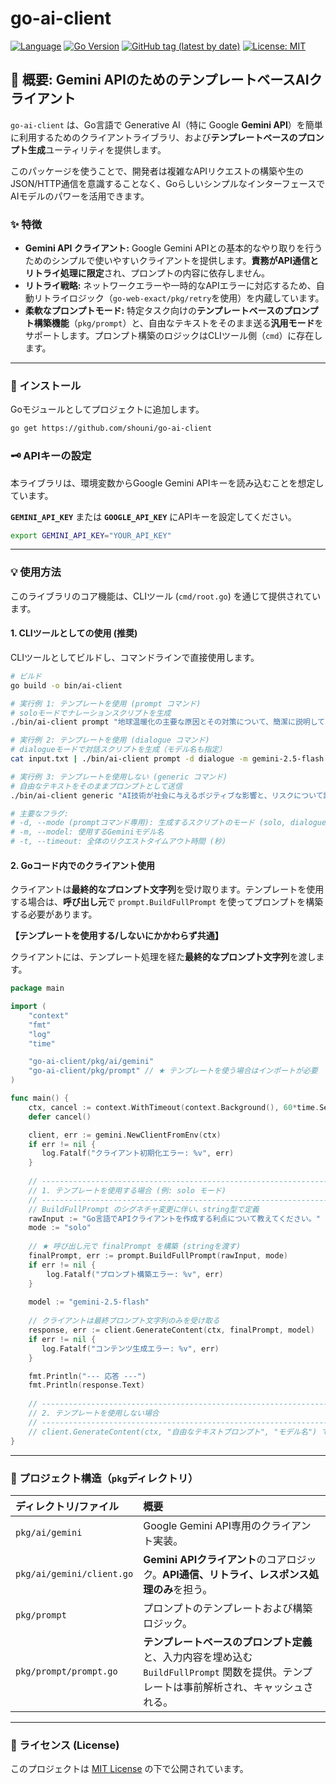 # go-ai-client

[![Language](https://img.shields.io/badge/Language-Go-blue)](https://golang.org/)
[![Go Version](https://img.shields.io/github/go-mod/go-version/shouni/go-ai-client)](https://golang.org/)
[![GitHub tag (latest by date)](https://img.shields.io/github/v/tag/shouni/go-ai-client)](https://github.com/shouni/go-ai-client/tags)
[![License: MIT](https://img.shields.io/badge/License-MIT-yellow.svg)](https://github.com/shouni/go-ai-client/blob/main/LICENSE)

## 🎯 概要: Gemini APIのためのテンプレートベースAIクライアント

`go-ai-client` は、Go言語で Generative AI（特に Google **Gemini API**）を簡単に利用するためのクライアントライブラリ、および**テンプレートベースのプロンプト生成**ユーティリティを提供します。

このパッケージを使うことで、開発者は複雑なAPIリクエストの構築や生のJSON/HTTP通信を意識することなく、GoらしいシンプルなインターフェースでAIモデルのパワーを活用できます。

### ✨ 特徴

* **Gemini API クライアント:** Google Gemini APIとの基本的なやり取りを行うためのシンプルで使いやすいクライアントを提供します。**責務がAPI通信とリトライ処理に限定**され、プロンプトの内容に依存しません。
* **リトライ戦略:** ネットワークエラーや一時的なAPIエラーに対応するため、自動リトライロジック（`go-web-exact/pkg/retry`を使用）を内蔵しています。
* **柔軟なプロンプトモード:** 特定タスク向けの**テンプレートベースのプロンプト構築機能**（`pkg/prompt`）と、自由なテキストをそのまま送る**汎用モード**をサポートします。プロンプト構築のロジックはCLIツール側（`cmd`）に存在します。

-----

### 🚀 インストール

Goモジュールとしてプロジェクトに追加します。

```bash
go get https://github.com/shouni/go-ai-client
```

### 🗝️ APIキーの設定

本ライブラリは、環境変数からGoogle Gemini APIキーを読み込むことを想定しています。

**`GEMINI_API_KEY`** または **`GOOGLE_API_KEY`** にAPIキーを設定してください。

```bash
export GEMINI_API_KEY="YOUR_API_KEY"
```

-----

### 💡 使用方法

このライブラリのコア機能は、CLIツール (`cmd/root.go`) を通じて提供されています。

#### 1\. CLIツールとしての使用 (推奨)

CLIツールとしてビルドし、コマンドラインで直接使用します。

```bash
# ビルド
go build -o bin/ai-client

# 実行例 1: テンプレートを使用 (prompt コマンド)
# soloモードでナレーションスクリプトを生成
./bin/ai-client prompt "地球温暖化の主要な原因とその対策について、簡潔に説明してください。" -d solo 

# 実行例 2: テンプレートを使用 (dialogue コマンド)
# dialogueモードで対話スクリプトを生成（モデル名も指定）
cat input.txt | ./bin/ai-client prompt -d dialogue -m gemini-2.5-flash

# 実行例 3: テンプレートを使用しない (generic コマンド)
# 自由なテキストをそのままプロンプトとして送信
./bin/ai-client generic "AI技術が社会に与えるポジティブな影響と、リスクについて議論してください。"

# 主要なフラグ:
# -d, --mode (promptコマンド専用): 生成するスクリプトのモード (solo, dialogue)
# -m, --model: 使用するGeminiモデル名
# -t, --timeout: 全体のリクエストタイムアウト時間 (秒)
```

#### 2\. Goコード内でのクライアント使用

クライアントは**最終的なプロンプト文字列**を受け取ります。テンプレートを使用する場合は、**呼び出し元**で `prompt.BuildFullPrompt` を使ってプロンプトを構築する必要があります。

**【テンプレートを使用する/しないにかかわらず共通】**

クライアントには、テンプレート処理を経た**最終的なプロンプト文字列**を渡します。

```go
package main

import (
    "context"
    "fmt"
    "log"
    "time"

    "go-ai-client/pkg/ai/gemini"
    "go-ai-client/pkg/prompt" // ★ テンプレートを使う場合はインポートが必要
)

func main() {
    ctx, cancel := context.WithTimeout(context.Background(), 60*time.Second)
    defer cancel()

    client, err := gemini.NewClientFromEnv(ctx)
    if err != nil {
       log.Fatalf("クライアント初期化エラー: %v", err)
    }
    
    // ----------------------------------------------------------------
    // 1. テンプレートを使用する場合 (例: solo モード)
    // ----------------------------------------------------------------
    // BuildFullPrompt のシグネチャ変更に伴い、string型で定義
    rawInput := "Go言語でAPIクライアントを作成する利点について教えてください。" 
    mode := "solo" 
    
    // ★ 呼び出し元で finalPrompt を構築 (stringを渡す)
    finalPrompt, err := prompt.BuildFullPrompt(rawInput, mode) 
    if err != nil {
        log.Fatalf("プロンプト構築エラー: %v", err)
    }
    
    model := "gemini-2.5-flash"
    
    // クライアントは最終プロンプト文字列のみを受け取る
    response, err := client.GenerateContent(ctx, finalPrompt, model)
    if err != nil {
       log.Fatalf("コンテンツ生成エラー: %v", err)
    }

    fmt.Println("--- 応答 ---")
    fmt.Println(response.Text)
    
    // ----------------------------------------------------------------
    // 2. テンプレートを使用しない場合
    // ----------------------------------------------------------------
    // client.GenerateContent(ctx, "自由なテキストプロンプト", "モデル名") で直接実行可能
}
```

-----

### 📂 プロジェクト構造（`pkg`ディレクトリ）

| ディレクトリ/ファイル | 概要 |
| :--- | :--- |
| `pkg/ai/gemini` | Google Gemini API専用のクライアント実装。 |
| `pkg/ai/gemini/client.go` | **Gemini APIクライアント**のコアロジック。**API通信、リトライ、レスポンス処理のみ**を担う。 |
| `pkg/prompt` | プロンプトのテンプレートおよび構築ロジック。 |
| `pkg/prompt/prompt.go` | **テンプレートベースのプロンプト定義**と、入力内容を埋め込む `BuildFullPrompt` 関数を提供。テンプレートは事前解析され、キャッシュされる。 |

-----

### 📜 ライセンス (License)

このプロジェクトは [MIT License](https://opensource.org/licenses/MIT) の下で公開されています。
